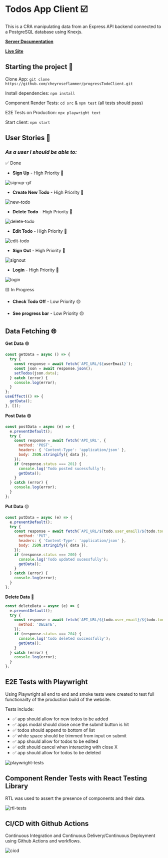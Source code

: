 # Todos App Client ☑️

This is a CRA manipulating data from an Express API backend connected to a PostgreSQL database using Knexjs.

**[Server Documentation](https://github.com/cheyroseflammer/progressTodoServer/blob/main/README.md)**

**[Live Site](https://progress-todo-app.vercel.app)**

## Starting the project 🚀

Clone App: `git clone https://github.com/cheyroseflammer/progressTodoClient.git`

Install dependencies: `npm install`

Component Render Tests: `cd src` & `npm test` (all tests should pass)

E2E Tests on Production: `npx playwright text`

Start client: `npm start`

## User Stories 👤

### _As a user I should be able to:_

✅ Done

- **Sign Up** - High Priority 🔴

![signup-gif](public/assets/signup.gif)

- **Create New Todo** - High Priority 🔴

![new-todo](public/assets/newTodo.gif)

- **Delete Todo** - High Priority 🔴

![delete-todo](public/assets/delete.gif)

- **Edit Todo** - High Priority 🔴

![edit-todo](public/assets/edit.gif)

- **Sign Out** - High Priority 🔴

![signout](public/assets/signout.gif)

- **Login** - High Priority 🔴

![login](public/assets/login.gif)

🟨 In Progress

- **Check Todo Off** - Low Priority 🟡

- **See progress bar** - Low Priority 🟡

## Data Fetching 🌐

**Get Data** 🟢

```js
const getData = async () => {
  try {
    const response = await fetch(`API_URL/${userEmail}`);
    const json = await response.json();
    setTodos(json.data);
  } catch (error) {
    console.log(error);
  }
};
useEffect(() => {
  getData();
}, []);
```

**Post Data** 🟢

```js
const postData = async (e) => {
  e.preventDefault();
  try {
    const response = await fetch('API_URL', {
      method: 'POST',
      headers: { 'Content-Type': 'application/json' },
      body: JSON.stringify({ data }),
    });
    if (response.status === 201) {
      console.log('Todo posted sucessfully');
      getData();
    }
  } catch (error) {
    console.log(error);
  }
};
```

**Put Data** 🟡

```js
const putData = async (e) => {
  e.preventDefault();
  try {
    const response = await fetch(`API_URL/${todo.user_email}/${todo.todo_id}`, {
      method: 'PUT',
      headers: { 'Content-Type': 'application/json' },
      body: JSON.stringify({ data }),
    });
    if (response.status === 200) {
      console.log('Todo updated sucessfully');
      getData();
    }
  } catch (error) {
    console.log(error);
  }
};
```

**Delete Data** 🔴

```js
const deleteData = async (e) => {
  e.preventDefault();
  try {
    const response = await fetch(`API_URL/${todo.user_email}/${todo.todo_id}`, {
      method: 'DELETE',
    });
    if (response.status === 204) {
      console.log('todo deleted successfully');
      getData();
    }
  } catch (error) {
    console.log(error);
  }
};
```

## E2E Tests with Playwright

Using Playwright all end to end and smoke tests were created to test full functionailty of the production build of the website.

Tests include:

- ✅ app should allow for new todos to be added
- ✅ apps modal should close once the submit button is hit
- ✅ todos should append to bottom of list
- ✅ white space should be trimmed from input on submit
- ✅ app should allow for todos to be edited
- ✅ edit should cancel when interacting with close X
- ✅ app should allow for todos to be deleted

![playwright-tests](public/assets/tests.png)

## Component Render Tests with React Testing Library

RTL was used to assert the presence of components and their data.

![rtl-tests](public/assets/rtl-tests.png)

## CI/CD with Github Actions

Continuous Integration and Continuous Delivery/Continuous Deployment using Github Actions and workflows.

![cicd](public/assets/cicd.png)
